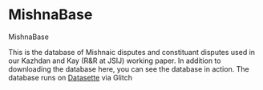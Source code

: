 # MishnaBase
MishnaBase

This is the database of Mishnaic disputes and constituant disputes used in our Kazhdan and Kay (R&R at JSIJ) working paper. In addition to downloading the database here, you can see the database in action. The database runs on <a href="https://datasette.readthedocs.io">Datasette</a> via Glitch
